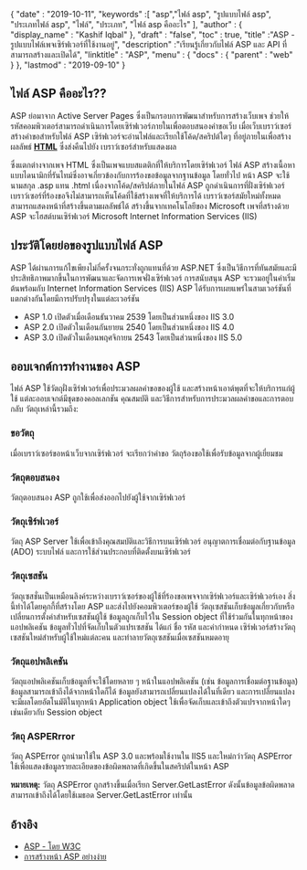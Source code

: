 {
  "date" : "2019-10-11",
  "keywords" :[ "asp","ไฟล์ asp", "รูปแบบไฟล์ asp", "ประเภทไฟล์ asp", "ไฟล์", "ประเภท", "ไฟล์ asp คืออะไร" ],
  "author" : {
    "display_name" : "Kashif Iqbal"
},
  "draft" : "false",
  "toc" : true,
  "title" :"ASP - รูปแบบไฟล์เพจเซิร์ฟเวอร์ที่ใช้งานอยู่",
  "description" :"เรียนรู้เกี่ยวกับไฟล์ ASP และ API ที่สามารถสร้างและเปิดได้",
  "linktitle" : "ASP",
  "menu" : {
    "docs" : {
      "parent" : "web"
}
},
  "lastmod" : "2019-09-10"
}

## ไฟล์ ASP คืออะไร??

ASP ย่อมาจาก Active Server Pages ซึ่งเป็นกรอบการพัฒนาสำหรับการสร้างเว็บเพจ ช่วยให้รหัสคอมพิวเตอร์สามารถดำเนินการโดยเซิร์ฟเวอร์ภายในเพื่อตอบสนองคำขอเว็บ เมื่อเว็บเบราว์เซอร์สร้างคำขอสำหรับไฟล์ ASP เซิร์ฟเวอร์จะอ่านไฟล์และเรียกใช้โค้ด/สคริปต์ใดๆ ที่อยู่ภายในเพื่อสร้างผลลัพธ์ **[HTML](/th/web/html/)** ซึ่งส่งคืนไปยัง เบราว์เซอร์สำหรับแสดงผล

ซึ่งแตกต่างจากเพจ HTML ซึ่งเป็นเพจแบบสแตติกที่ให้บริการโดยเซิร์ฟเวอร์ ไฟล์ ASP สร้างเนื้อหาแบบไดนามิกที่รันไทม์ซึ่งอาจเกี่ยวข้องกับการร้องขอข้อมูลจากฐานข้อมูล โดยทั่วไป หน้า ASP จะใช้นามสกุล .asp แทน .html เนื่องจากโค้ด/สคริปต์ภายในไฟล์ ASP ถูกดำเนินการที่ฝั่งเซิร์ฟเวอร์ เบราว์เซอร์ที่ร้องขอจึงไม่สามารถเห็นโค้ดที่ใช้สร้างเพจที่ให้บริการได้ เบราว์เซอร์สมัยใหม่ทั้งหมดสามารถแสดงหน้าที่สร้างขึ้นตามผลลัพธ์ได้ สร้างขึ้นจากเทคโนโลยีของ Microsoft เพจที่สร้างด้วย ASP จะโฮสต์บนเซิร์ฟเวอร์ Microsoft Internet Information Services (IIS)

## ประวัติโดยย่อของรูปแบบไฟล์ ASP
ASP ได้ผ่านการแก้ไขเพียงไม่กี่ครั้งจนกระทั่งถูกแทนที่ด้วย ASP.NET ซึ่งเป็นวิธีการที่ทันสมัยและมีประสิทธิภาพมากขึ้นในการพัฒนาและจัดการเพจฝั่งเซิร์ฟเวอร์ การสนับสนุน ASP จะรวมอยู่ในค่าเริ่มต้นพร้อมกับ Internet Information Services (IIS) ASP ได้รับการเผยแพร่ในสามเวอร์ชันที่แตกต่างกันโดยมีการปรับปรุงในแต่ละเวอร์ชัน

* ASP 1.0 เปิดตัวเมื่อเดือนธันวาคม 2539 โดยเป็นส่วนหนึ่งของ IIS 3.0
* ASP 2.0 เปิดตัวในเดือนกันยายน 2540 โดยเป็นส่วนหนึ่งของ IIS 4.0
* ASP 3.0 เปิดตัวในเดือนพฤศจิกายน 2543 โดยเป็นส่วนหนึ่งของ IIS 5.0

## ออบเจกต์การทำงานของ ASP

ไฟล์ ASP ใช้วัตถุฝั่งเซิร์ฟเวอร์เพื่อประมวลผลคำขอของผู้ใช้ และสร้างหน้าเอาต์พุตที่จะให้บริการแก่ผู้ใช้ แต่ละออบเจกต์มีชุดของคอลเลกชัน คุณสมบัติ และวิธีการสำหรับการประมวลผลคำขอและการตอบกลับ วัตถุเหล่านี้รวมถึง:

### ขอวัตถุ

เมื่อเบราว์เซอร์ขอหน้าเว็บจากเซิร์ฟเวอร์ จะเรียกว่าคำขอ วัตถุร้องขอใช้เพื่อรับข้อมูลจากผู้เยี่ยมชม

### วัตถุตอบสนอง

วัตถุตอบสนอง ASP ถูกใช้เพื่อส่งออกไปยังผู้ใช้จากเซิร์ฟเวอร์

### วัตถุเซิร์ฟเวอร์

วัตถุ ASP Server ใช้เพื่อเข้าถึงคุณสมบัติและวิธีการบนเซิร์ฟเวอร์ อนุญาตการเชื่อมต่อกับฐานข้อมูล (ADO) ระบบไฟล์ และการใช้ส่วนประกอบที่ติดตั้งบนเซิร์ฟเวอร์

### วัตถุเซสชัน

วัตถุเซสชั่นเป็นเหมือนลิงค์ระหว่างเบราว์เซอร์ของผู้ใช้ที่ร้องขอเพจจากเซิร์ฟเวอร์และเซิร์ฟเวอร์เอง สิ่งนี้ทำได้โดยคุกกี้ที่สร้างโดย ASP และส่งไปยังคอมพิวเตอร์ของผู้ใช้ วัตถุเซสชันเก็บข้อมูลเกี่ยวกับหรือเปลี่ยนการตั้งค่าสำหรับเซสชันผู้ใช้ ข้อมูลถูกเก็บไว้ใน Session object ที่ใช้ร่วมกันในทุกหน้าของแอปพลิเคชัน ข้อมูลทั่วไปที่จัดเก็บในตัวแปรเซสชัน ได้แก่ ชื่อ รหัส และค่ากำหนด เซิร์ฟเวอร์สร้างวัตถุเซสชันใหม่สำหรับผู้ใช้ใหม่แต่ละคน และทำลายวัตถุเซสชันเมื่อเซสชันหมดอายุ

### วัตถุแอปพลิเคชัน

วัตถุแอปพลิเคชันเก็บข้อมูลที่จะใช้โดยหลาย ๆ หน้าในแอปพลิเคชัน (เช่น ข้อมูลการเชื่อมต่อฐานข้อมูล) ข้อมูลสามารถเข้าถึงได้จากหน้าใดก็ได้ ข้อมูลยังสามารถเปลี่ยนแปลงได้ในที่เดียว และการเปลี่ยนแปลงจะมีผลโดยอัตโนมัติในทุกหน้า Application object ใช้เพื่อจัดเก็บและเข้าถึงตัวแปรจากหน้าใดๆ เช่นเดียวกับ Session object

### วัตถุ ASPERrror

วัตถุ ASPError ถูกนำมาใช้ใน ASP 3.0 และพร้อมใช้งานใน IIS5 และใหม่กว่าวัตถุ ASPError ใช้เพื่อแสดงข้อมูลรายละเอียดของข้อผิดพลาดที่เกิดขึ้นในสคริปต์ในหน้า ASP

**หมายเหตุ:** วัตถุ ASPError ถูกสร้างขึ้นเมื่อเรียก Server.GetLastError ดังนั้นข้อมูลข้อผิดพลาดสามารถเข้าถึงได้โดยใช้เมธอด Server.GetLastError เท่านั้น

## อ้างอิง

* [ASP - โดย W3C](https://www.w3schools.com/asp/default.asp)
* [การสร้างหน้า ASP อย่างง่าย](https://docs.microsoft.com/en-us/previous-versions/iis/6.0-sdk/ms524741(v=vs.90))


